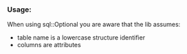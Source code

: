 ### Usage:
When using sql::Optional you are aware that the lib assumes:
- table name is a lowercase structure identifier
- columns are attributes